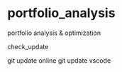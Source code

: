 # portfolio_analysis
portfolio analysis &amp; optimization

check_update

git update online
git update vscode